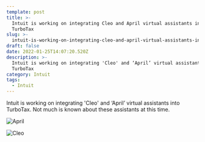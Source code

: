 ```yaml
---
template: post
title: >-
  Intuit is working on integrating Cleo and April virtual assistants into
  TurboTax
slug: >-
  intuit-is-working-on-integrating-cleo-and-april-virtual-assistants-into-turbotax
draft: false
date: 2022-01-25T14:07:20.520Z
description: >-
  Intuit is working on integrating 'Cleo' and ‘April’ virtual assistants into
  TurboTax
category: Intuit
tags:
  - Intuit
---
```

Intuit is working on integrating 'Cleo' and ‘April’ virtual assistants into TurboTax. Not much is known about these assistants at this time.

![](/media/screen-shot-2022-01-25-at-8.57.02-am.png "April")

![](/media/screen-shot-2022-01-25-at-8.55.39-am.png "Cleo")
